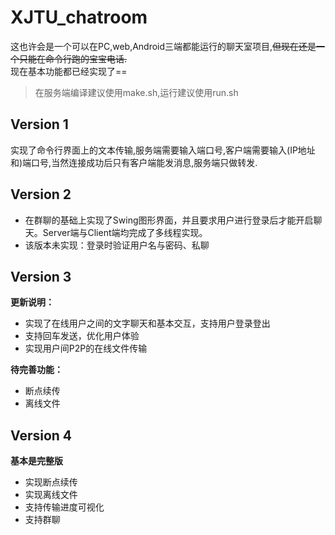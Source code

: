# XJTU_chatroom

这也许会是一个可以在PC,web,Android三端都能运行的聊天室项目,~~但现在还是一个只能在命令行跑的宝宝电话.~~  
现在基本功能都已经实现了==

> 在服务端编译建议使用make.sh,运行建议使用run.sh

## Version 1

实现了命令行界面上的文本传输,服务端需要输入端口号,客户端需要输入(IP地址和)端口号,当然连接成功后只有客户端能发消息,服务端只做转发.

## Version 2

- 在群聊的基础上实现了Swing图形界面，并且要求用户进行登录后才能开启聊天。Server端与Client端均完成了多线程实现。
- 该版本未实现：登录时验证用户名与密码、私聊  

## Version 3
**更新说明：**
- 实现了在线用户之间的文字聊天和基本交互，支持用户登录登出
- 支持回车发送，优化用户体验
- 实现用户间P2P的在线文件传输
  
**待完善功能：**
- 断点续传
- 离线文件
## Version 4
**基本是完整版**
- 实现断点续传
- 实现离线文件
- 支持传输进度可视化
- 支持群聊